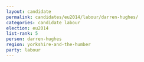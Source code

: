 ```yaml
---
layout: candidate
permalink: candidates/eu2014/labour/darren-hughes/
categories: candidate labour
election: eu2014
list-rank: 5
person: darren-hughes
region: yorkshire-and-the-humber
party: labour
---
```

